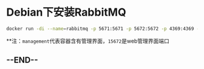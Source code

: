 # Debian下安装RabbitMQ

```bash
docker run -di --name=rabbitmq -p 5671:5671 -p 5672:5672 -p 4369:4369 -p 15671:15671 -p 15672:15672 -p 25672:25672 rabbitmq:management-alpine
```

**注：`management`代表容器含有管理界面，`15672`是web管理界面端口

## --END--


